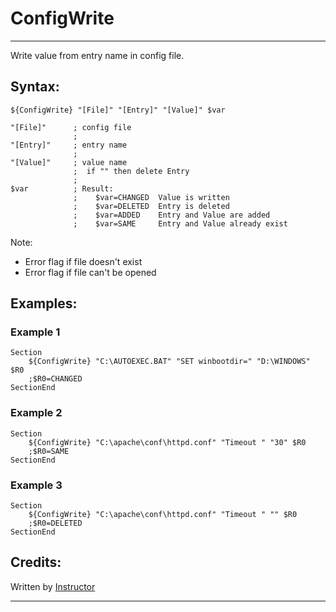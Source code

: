 # ConfigWrite

---

Write value from entry name in config file.

## Syntax:

	${ConfigWrite} "[File]" "[Entry]" "[Value]" $var

	"[File]"      ; config file
	              ;
	"[Entry]"     ; entry name
	              ;
	"[Value]"     ; value name
	              ;  if "" then delete Entry
	              ;
	$var          ; Result:
	              ;    $var=CHANGED  Value is written
	              ;    $var=DELETED  Entry is deleted
	              ;    $var=ADDED    Entry and Value are added
	              ;    $var=SAME     Entry and Value already exist

Note:

- Error flag if file doesn't exist 
- Error flag if file can't be opened

## Examples:

### Example 1

	Section
		${ConfigWrite} "C:\AUTOEXEC.BAT" "SET winbootdir=" "D:\WINDOWS" $R0
		;$R0=CHANGED
	SectionEnd

### Example 2

	Section
		${ConfigWrite} "C:\apache\conf\httpd.conf" "Timeout " "30" $R0
		;$R0=SAME
	SectionEnd

### Example 3

	Section
		${ConfigWrite} "C:\apache\conf\httpd.conf" "Timeout " "" $R0
		;$R0=DELETED
	SectionEnd

## Credits:

Written by [Instructor][1]

---

[1]: http://nsis.sourceforge.net/User:Instructor